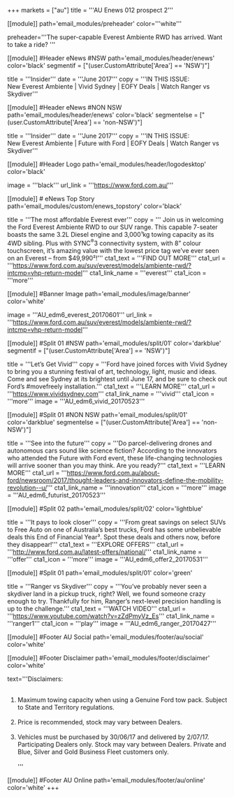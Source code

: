+++
markets = ["au"]
title = '''AU Enews 012 prospect 2'''

[[module]]
path='email_modules/preheader'
color='''white'''

   preheader='''The super-capable Everest Ambiente RWD has arrived. Want to take a ride? '''

[[module]] #Header eNews #NSW
path='email_modules/header/enews'
color='black'
segmentif = ["(user.CustomAttribute['Area'] == 'NSW')"]

  title = '''Insider'''
  date = '''June 2017'''
  copy = '''IN THIS ISSUE:<br />New Everest Ambiente | Vivid Sydney | EOFY Deals | Watch Ranger vs Skydiver'''

  [[module]] #Header eNews #NON NSW
path='email_modules/header/enews'
color='black'
segmentelse = ["(user.CustomAttribute['Area'] == 'non-NSW')"]

  title = '''Insider'''
  date = '''June 2017'''
  copy = '''IN THIS ISSUE:<br />New Everest Ambiente | Future with Ford | EOFY Deals | Watch Ranger vs Skydiver'''

[[module]] #Header Logo
path='email_modules/header/logodesktop'
color='black'

  image = '''black'''
  url_link = '''https://www.ford.com.au/'''

[[module]] # eNews Top Story
path='email_modules/custom/enews_topstory'
color='black'

  title = '''The most affordable Everest ever'''
	copy = ''' Join us in welcoming the Ford Everest Ambiente RWD to our SUV range. This capable 7-seater boasts the same 3.2L Diesel engine and 3,000&#185;kg towing capacity as its 4WD sibling. Plus with SYNC<sup>®</sup>3 connectivity system, with 8” colour touchscreen, it’s amazing value with the lowest price tag we’ve ever seen on an Everest – from $49,990&#178;!'''
  cta1_text = '''FIND OUT MORE'''
  cta1_url = '''https://www.ford.com.au/suv/everest/models/ambiente-rwd/?intcmp=vhp-return-model'''
  cta1_link_name = '''everest'''
  cta1_icon = '''more'''


  [[module]] #Banner Image
path='email_modules/image/banner'
color='white'

  image = '''AU_edm6_everest_20170601'''
  url_link = '''https://www.ford.com.au/suv/everest/models/ambiente-rwd/?intcmp=vhp-return-model'''


[[module]] #Split 01 #NSW
path='email_modules/split/01'
color='darkblue'
segmentif = ["(user.CustomAttribute['Area'] == 'NSW')"]

  title = '''Let’s Get Vivid'''
  copy = '''Ford have joined forces with Vivid Sydney to bring you a stunning festival of art, technology, light, music and ideas. Come and see Sydney at its brightest until June 17, and be sure to check out Ford’s #movefreely installation.'''
  cta1_text = '''LEARN MORE'''
  cta1_url = '''https://www.vividsydney.com'''
  cta1_link_name = '''vivid'''
  cta1_icon = '''more'''
  image = '''AU_edm6_vivid_20170523'''

  [[module]] #Split 01 #NON NSW
path='email_modules/split/01'
color='darkblue'
segmentelse = ["(user.CustomAttribute['Area'] == 'non-NSW')"]

 title = '''See into the future'''
  copy = '''Do parcel-delivering drones and autonomous cars sound like science fiction? According to the innovators who attended the Future with Ford event, these life-changing technologies will arrive sooner than you may think. Are you ready?'''
  cta1_text = '''LEARN MORE'''
  cta1_url = '''https://www.ford.com.au/about-ford/newsroom/2017/thought-leaders-and-innovators-define-the-mobility-revolution--u/'''
  cta1_link_name = '''innovation'''
  cta1_icon = '''more'''
  image = '''AU_edm6_futurist_20170523'''


  [[module]] #Split 02
path='email_modules/split/02'
color='lightblue'

  title = '''It pays to look closer'''
  copy = '''From great savings on select SUVs to Free Auto on one of Australia’s best trucks, Ford has some unbelievable deals this End of Financial Year&#179;. Spot these deals and others now, before they disappear!'''
  cta1_text = '''EXPLORE OFFERS'''
  cta1_url = '''http://www.ford.com.au/latest-offers/national/'''
  cta1_link_name = '''offer'''
  cta1_icon = '''more'''
  image = '''AU_edm6_offer2_20170531'''


  [[module]] #Split 01
path='email_modules/split/01'
color='green'

  title = '''Ranger vs Skydiver'''
  copy = '''You’ve probably never seen a skydiver land in a pickup truck, right? Well, we found someone crazy enough to try. Thankfully for him, Ranger’s next-level precision handling is up to the challenge.'''
  cta1_text = '''WATCH VIDEO'''
  cta1_url = '''https://www.youtube.com/watch?v=zZdPmyVz_Es'''
  cta1_link_name = '''ranger1'''
  cta1_icon = '''play'''
  image = '''AU_edm6_ranger_20170427'''


[[module]] #Footer AU Social
path='email_modules/footer/au/social'
color='white'

 [[module]] #Footer Disclaimer
path='email_modules/footer/disclaimer'
color='white'

text='''Disclaimers:<br /><br />
  1. Maximum towing capacity when using a Genuine Ford tow pack. Subject to State and Territory regulations.<br /><br />
  2. Price is recommended, stock may vary between Dealers.<br /><br />
  3. Vehicles must be purchased by 30/06/17 and delivered by 2/07/17. Participating Dealers only. Stock may vary between Dealers. Private and Blue, Silver and Gold Business Fleet customers only.<br /><br />'''

[[module]] #Footer AU Online
path='email_modules/footer/au/online'
color='white'
+++
